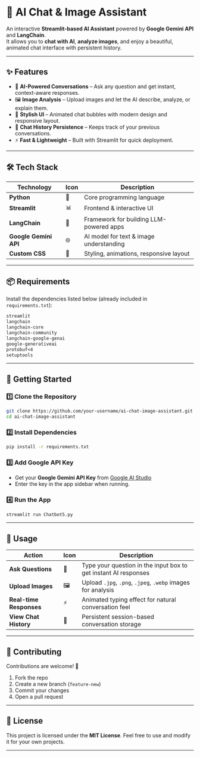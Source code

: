 # 🤖 AI Chat & Image Assistant  

An interactive **Streamlit-based AI Assistant** powered by **Google Gemini API** and **LangChain**.  
It allows you to **chat with AI**, **analyze images**, and enjoy a beautiful, animated chat interface with persistent history.  

---

## ✨ Features  

- 💬 **AI-Powered Conversations** – Ask any question and get instant, context-aware responses.  
- 🖼️ **Image Analysis** – Upload images and let the AI describe, analyze, or explain them.  
- 🎨 **Stylish UI** – Animated chat bubbles with modern design and responsive layout.  
- 📜 **Chat History Persistence** – Keeps track of your previous conversations.  
- ⚡ **Fast & Lightweight** – Built with Streamlit for quick deployment.  

---

## 🛠️ Tech Stack  

| Technology | Icon | Description |
|------------|------|-------------|
| **Python** | 🐍 | Core programming language |
| **Streamlit** | 📊 | Frontend & interactive UI |
| **LangChain** | 🔗 | Framework for building LLM-powered apps |
| **Google Gemini API** | 🌐 | AI model for text & image understanding |
| **Custom CSS** | 🎨 | Styling, animations, responsive layout |

---

## 📦 Requirements  

Install the dependencies listed below (already included in `requirements.txt`):  

```txt
streamlit
langchain
langchain-core
langchain-community
langchain-google-genai
google-generativeai
protobuf<4
setuptools
````

---

## 🚀 Getting Started

### 1️⃣ Clone the Repository

```bash
git clone https://github.com/your-username/ai-chat-image-assistant.git
cd ai-chat-image-assistant
```

### 2️⃣ Install Dependencies

```bash
pip install -r requirements.txt
```

### 3️⃣ Add Google API Key

* Get your **Google Gemini API Key** from [Google AI Studio](https://ai.google.dev/)
* Enter the key in the app sidebar when running.

### 4️⃣ Run the App

```bash
streamlit run Chatbot5.py
```

---

## 📌 Usage

| Action                  | Icon | Description                                                     |
| ----------------------- | ---- | --------------------------------------------------------------- |
| **Ask Questions**       | 💬   | Type your question in the input box to get instant AI responses |
| **Upload Images**       | 🖼️  | Upload `.jpg`, `.png`, `.jpeg`, `.webp` images for analysis     |
| **Real-time Responses** | ⚡    | Animated typing effect for natural conversation feel            |
| **View Chat History**   | 📜   | Persistent session-based conversation storage                   |

---

## 🤝 Contributing

Contributions are welcome! 🎉

1. Fork the repo
2. Create a new branch (`feature-new`)
3. Commit your changes
4. Open a pull request

---

## 📄 License

This project is licensed under the **MIT License**.
Feel free to use and modify it for your own projects.

---

```
